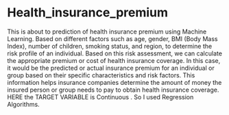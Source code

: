 # Health_insurance_premium
This is about to prediction of health insurance premium using Machine Learning.
Based on different factors such as age, gender, BMI (Body Mass Index), number of children, smoking status, and region, to determine the risk profile of an individual. Based on this risk assessment, we can  calculate the appropriate premium or cost of health insurance coverage.
In this case, it would be the predicted or actual insurance premium for an individual or group based on their specific characteristics and risk factors. This information helps insurance companies determine the amount of money the insured person or group needs to pay to obtain health insurance coverage.
HERE the TARGET VARIABLE is Continuous .
So I used Regression Algorithms.
